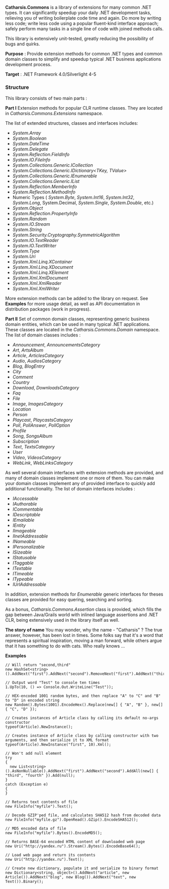 **Catharsis.Commons** is a library of extensions for many common .NET types. It can significantly speedup your daily .NET development tasks, relieving you of writing boilerplate code time and again. Do more by writing less code; write less code using a popular fluent-kind interface approach; safely perform many tasks in a single line of code with joined methods calls.

This library is extensively unit-tested, greatly reducing the possibility of bugs and quirks.

**Purpose** : Provide extension methods for common .NET types and common domain classes to simplify and speedup typical .NET business applications development process.

**Target** : .NET Framework 4.0/Silverlight 4-5

### Structure
This library consists of two main parts :

**Part I**
Extension methods for popular CLR runtime classes. They are located in _Catharsis.Commons.Extensions_ namespace.

The list of extended structures, classes and interfaces includes:
* _System.Array_
* _System.Boolean_
* _System.DateTime_
* _System.Delegate_
* _System.Reflection.FieldInfo_
* _System.IO.FileInfo_
* _System.Collections.Generic.ICollection<T>_
* _System.Collections.Generic.IDictionary<TKey, TValue>_
* _System.Collections.Generic.IEnumerable<T>_
* _System.Collections.Generic.IList<T>_
* _System.Reflection.MemberInfo_
* _System.Reflection.MethodInfo_
* Numeric Types ( _System.Byte_, _System.Int16_, _System.Int32_, _System.Long_, System.Decimal, _System.Single_, _System.Double_, etc.)
* _System.Object_
* _System.Reflection.PropertyInfo_
* _System.Random_
* _System.IO.Stream_
* _System.String_
* _System.Security.Cryptography.SymmetricAlgorithm_
* _System.IO.TextReader_
* _System.IO.TextWriter_
* _System.Type_
* _System.Uri_
* _System.Xml.Linq.XContainer_
* _System.Xml.Linq.XDocument_
* _System.Xml.Linq.XElement_
* _System.Xml.XmlDocument_
* _System.Xml.XmlReader_
* _System.Xml.XmlWriter_

More extension methods can be added to the library on request.
See **Examples** for more usage detail, as well as API documentation in distribution packages (work in progress).

**Part II**
Set of common domain classes, representing generic business domain entities, which can be used in many typical .NET applications. These classes are located in the _Catharsis.Commons.Domain_ namespace. The list of domain classes includes :
* _Announcement_, _AnnouncementsCategory_
* _Art_, _ArtsAlbum_
* _Article_, _ArticlesCategory_
* _Audio_, _AudiosCategory_
* _Blog_, _BlogEntry_
* _City_
* _Comment_
* _Country_
* _Download_, _DownloadsCategory_
* _Faq_
* _File_
* _Image_, _ImagesCategory_
* _Location_
* _Person_
* _Playcast_, _PlaycastsCategory_
* _Poll_, _PollAnswer_, _PollOption_
* _Profile_
* _Song_, _SongsAlbum_
* _Subscription_
* _Text_, _TextsCategory_
* _User_
* _Video_, _VideosCategory_
* _WebLink_, _WebLinksCategory_

As well several domain interfaces with extension methods are provided, and many of domain classes implement one or more of them. You can make your domain classes implement any of provided interface to quickly add additional functionality. The list of domain interfaces includes :
* _IAccessable_
* _IAuthorable_
* _ICommentable_
* _IDescriptable_
* _IEmailable_
* _IEntity_
* _IImageable_
* _IInetAddressable_
* _INameable_
* _IPersonalizable_
* _ISizeable_
* _IStatusable_
* _ITaggable_
* _ITextable_
* _ITimeable_
* _ITypeable_
* _IUrlAddressable_

In addition, extension methods for _Enumerable<T>_ generic interfaces for theses classes are provided for easy quering, searching and sorting.

As a bonus, _Catharsis.Commons.Assertion_ class is provided, which fills the gap between Java/Grails world with inlined language assertions and .NET CLR, being extensively used in the library itself as well.

**The story of name**
You may wonder, why the name - "Catharsis" ? The true answer, however, has been lost in times. Some folks say that it's a word that represents a spiritual inspiration, moving a man forward, while others argue that it has something to do with cats. Who really knows ...


**Examples**

    // Will return "second,third"
    new HashSet<string>().AddNext("first").AddNext("second").RemoveNext("first").AddNext("third").Join(",");

    // Output word "Test" to console ten times
    1.UpTo(10, () => Console.Out.WriteLine("Test"));

    // HEX-encoded 1001 random bytes, and then replace "A" to "C" and "B" to "D" in encoded string
    new Random().Bytes(1001).EncodeHex().Replace(new[] { "A", "B" }, new[] { "C", "D" });

    // Creates instances of Article class by calling its default no-args constructor
    typeof(Article).NewInstance();

    // Creates instance of Article class by calling constructor with two arguments, and then serialize it to XML format
    typeof(Article).NewInstance("first", 10).Xml();

    // Won't add null element
    try
    {
      new List<string>().AsNonNullable().AddNext("first").AddNext("second").AddAll(new[] { "third", "fourth" }).Add(null);
    }
    catch (Exception e)
    {
    }

    // Returns text contents of file
    new FileInfo("myfile").Text();

    // Decode GZIP'ped file, and calculates SHA512 hash from decoded data
    new FileInfo("myfile.gz").OpenRead().GZip().EncodeSHA512();

    // MD5 encoded data of file
    new FileInfo("myfile").Bytes().EncodeMD5();

    // Returns BASE-64 encoded HTML content of downloaded web page
    new Uri("http://yandex.ru").Stream().Bytes().EncodeBase64();

    // Load web page and return its contents
    new Uri("http://yandex.ru").Text();

    // Create new dictionary, populate it and serialize to binary format
    new Dictionary<string, object>().AddNext("article", new Article()).AddNext("blog", new Blog()).AddNext("text", new Text()).Binary();